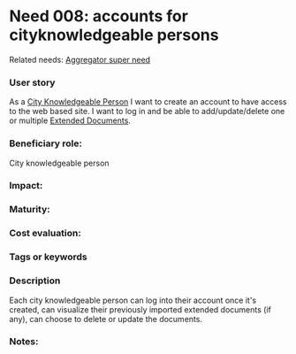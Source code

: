 # Need 008: accounts for cityknowledgeable persons

Related needs: [Aggregator super need](Need004.md)

### User story
As a [City Knowledgeable Person](Roles.md#city-knowledgeable-person) I want to create an account to have access to the web based site.
I want to log in and be able to add/update/delete one or multiple [Extended Documents](https://github.com/MEPP-team/RICT/blob/master/Doc/Devel/Needs/Definitions.md#extended-document).

### Beneficiary role: 
City knowledgeable person

### Impact: 

### Maturity:

### Cost evaluation:

### Tags or keywords


### Description
Each city knowledgeable person can log into their account once it's created, can visualize their previously imported extended documents (if any), can choose to delete or update the documents.

### Notes:

